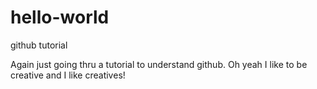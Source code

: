 # hello-world
github tutorial

Again just going thru a tutorial to understand github.
Oh yeah I like to be creative and I like creatives!

